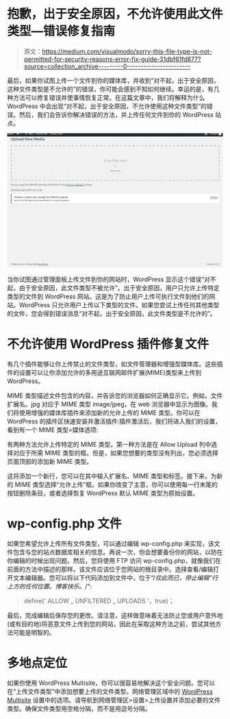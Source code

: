 # 抱歉，出于安全原因，不允许使用此文件类型—错误修复指南

> 原文：<https://medium.com/visualmodo/sorry-this-file-type-is-not-permitted-for-security-reasons-error-fix-guide-31dbf61fd877?source=collection_archive---------0----------------------->

最后，如果你试图上传一个文件到你的媒体库，并收到“对不起，出于安全原因，这种文件类型是不允许的”的错误，你可能会感到不知如何继续。幸运的是，有几种方法可以修复错误并使事情恢复正常。在这篇文章中，我们将解释为什么 WordPress 中会出现“对不起，出于安全原因，不允许使用这种文件类型”的错误。然后，我们会告诉你解决错误的方法，并上传任何文件到你的 WordPress 站点。

![](img/b9f79c63a710fdbc53270709c6949bf2.png)

当你试图通过管理面板上传文件到你的网站时，WordPress 显示这个错误“对不起，由于安全原因，此文件类型不被允许”。出于安全原因，用户只允许上传特定类型的文件到 WordPress 网站。这是为了防止用户上传可执行文件到他们的网站。WordPress 只允许用户上传以下类型的文件。如果您尝试上传任何其他类型的文件，您会得到错误消息“对不起，出于安全原因，此文件类型是不允许的”。

# 不允许使用 WordPress 插件修复文件

有几个插件能够让你上传禁止的文件类型，如文件管理器和增强型媒体库。这些插件的设置可以让你添加允许的多用途互联网邮件扩展(MIME)类型来上传到 WordPress。

MIME 类型描述文件包含的内容，并告诉您的浏览器如何正确显示它。例如，文件扩展名。jpg 对应于 MIME 类型 image/jpeg，在 web 浏览器中显示为图像。我们将使用增强的媒体库插件来添加新的允许上传的 MIME 类型。你可以在 WordPress 的插件区快速安装并激活插件:插件激活后，我们将进入我们的设置，看到有一个 MIME 类型>媒体选项:

有两种方法允许上传特定的 MIME 类型。第一种方法是在 Allow Upload 列中选择对应于所需 MIME 类型的框。但是，如果您想要的类型没有列出，您必须选择页面顶部的添加新 MIME 类型。

这将添加一个新行，您可以在其中输入扩展名、MIME 类型和标签。接下来，为新的 MIME 类型选择“允许上传”框。如果你改变了主意，你可以使用每一行末尾的按钮删除条目，或者选择恢复 WordPress 默认 MIME 类型为原始设置。

# wp-config.php 文件

如果您希望允许上传所有文件类型，可以通过编辑 wp-config.php 来实现，该文件包含与您的站点数据库相关的信息。再说一次，你会想要备份你的网站，以防在你编辑的时候出现问题。然后，您将使用 FTP 访问 wp-config.php，就像我们在前面的方法中描述的那样。该文件应该位于您网站的根目录中。选择查看/编辑打开文本编辑器。您可以将以下代码添加到文件中，位于“/*仅此而已，停止编辑”行上方的任何位置。博客快乐。*/":

> define(' ALLOW _ UNFILTERED _ UPLOADS '，true)；

最后，完成编辑后保存您的更改。请注意，这样做意味着无法防止您或用户意外地(或有目的地)将恶意文件上传到您的网站，因此在采取这种方法之前，尝试其他方法可能是明智的。

# 多地点定位

如果你使用 WordPress Multisite，你可以很容易地解决这个安全问题。您可以在“上传文件类型”中添加想要上传的文件类型。网络管理区域中的 [WordPress Multisite](https://visualmodo.com/wordpress-multisite-explained/) 设置中的选项。请导航到网络管理区>设置>上传设置并添加必要的文件类型。确保文件类型用空格分隔，而不是用逗号分隔。